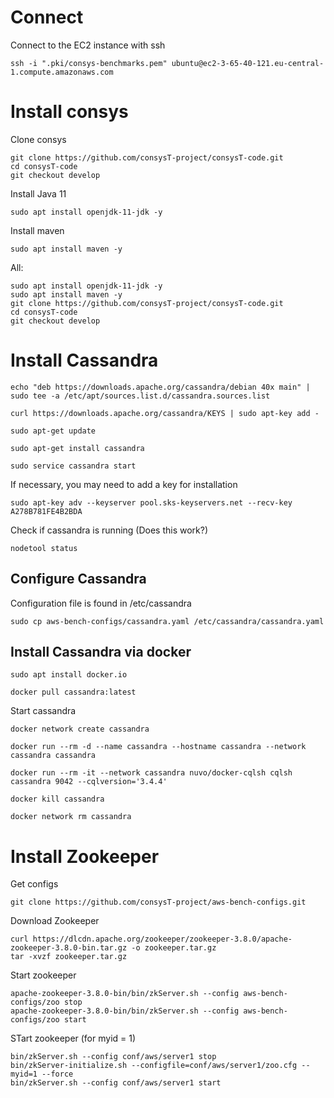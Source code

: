 # Connect

Connect to the EC2 instance with ssh

	ssh -i ".pki/consys-benchmarks.pem" ubuntu@ec2-3-65-40-121.eu-central-1.compute.amazonaws.com


# Install consys

Clone consys

    git clone https://github.com/consysT-project/consysT-code.git
    cd consysT-code
    git checkout develop


Install Java 11

    sudo apt install openjdk-11-jdk -y

Install maven

    sudo apt install maven -y

All:

    sudo apt install openjdk-11-jdk -y
    sudo apt install maven -y
    git clone https://github.com/consysT-project/consysT-code.git
    cd consysT-code
    git checkout develop



   


# Install Cassandra

	echo "deb https://downloads.apache.org/cassandra/debian 40x main" | sudo tee -a /etc/apt/sources.list.d/cassandra.sources.list

	curl https://downloads.apache.org/cassandra/KEYS | sudo apt-key add -

	sudo apt-get update

	sudo apt-get install cassandra

	sudo service cassandra start

If necessary, you may need to add a key for installation

	sudo apt-key adv --keyserver pool.sks-keyservers.net --recv-key A278B781FE4B2BDA

Check if cassandra is running (Does this work?)

	nodetool status


## Configure Cassandra

Configuration file is found in /etc/cassandra

    sudo cp aws-bench-configs/cassandra.yaml /etc/cassandra/cassandra.yaml


## Install Cassandra via docker

	sudo apt install docker.io

	docker pull cassandra:latest

Start cassandra

	docker network create cassandra

	docker run --rm -d --name cassandra --hostname cassandra --network cassandra cassandra

	docker run --rm -it --network cassandra nuvo/docker-cqlsh cqlsh cassandra 9042 --cqlversion='3.4.4'

	docker kill cassandra

	docker network rm cassandra

# Install Zookeeper

Get configs

    git clone https://github.com/consysT-project/aws-bench-configs.git

Download Zookeeper
    
    curl https://dlcdn.apache.org/zookeeper/zookeeper-3.8.0/apache-zookeeper-3.8.0-bin.tar.gz -o zookeeper.tar.gz
    tar -xvzf zookeeper.tar.gz

Start zookeeper

    apache-zookeeper-3.8.0-bin/bin/zkServer.sh --config aws-bench-configs/zoo stop
    apache-zookeeper-3.8.0-bin/bin/zkServer.sh --config aws-bench-configs/zoo start

STart zookeeper (for myid = 1)
   
    bin/zkServer.sh --config conf/aws/server1 stop
    bin/zkServer-initialize.sh --configfile=conf/aws/server1/zoo.cfg --myid=1 --force
    bin/zkServer.sh --config conf/aws/server1 start





